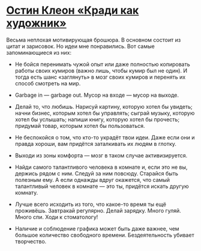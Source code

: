# [Остин Клеон «Кради как художник»](https://vk.com/ip.biblioworm?w=wall-102814293_11)

Весьма неплохая мотивирующая брошюра.
В основном состоит из цитат и зарисовок.
Но идеи мне понравились.
Вот самые запоминающиеся из них:

- Не бойся перенимать чужой опыт или даже полностью копировать работы своих кумиров (важно лишь, чтобы кумир был не один).
И тогда есть шанс «заглянуть» в мозг своих кумиров и перенять их способ смотреть на мир.

- Garbage in — garbage out.
Мусор на входе — мусор на выходе.

- Делай то, что любишь.
Нарисуй картину, которую хотел бы увидеть; начни бизнес, которым хотел бы управлять; сыграй музыку, которую хотел бы услышать; напиши книгу, которую хотел бы прочесть; придумай товар, которым хотел бы пользоваться.

- Не беспокойся о том, что кто-то украдёт твои идеи.
Даже если они и правда хороши, вам придётся заталкивать их людям в глотку.

- Выходи из зоны комфорта — мозг в таком случае активизируется.

- Найди самого талантливого человека в комнате и, если это не вы, держись рядом с ним.
Следуй за ним повсюду.
Старайся быть полезным ему.
А если однажды вдруг окажется, что самый талантливый человек в комнате — это ты, придётся искать другую комнату.

- Лучше всего исходить из того, что какое-то время ты ещё проживёшь.
Завтракай регулярно.
Делай зарядку.
Много гуляй.
Много спи.
Ходи к стоматологу!

- Наличие и соблюдение графика может быть даже важнее, чем большое количество свободного времени.
Бездеятельность убивает творчество.